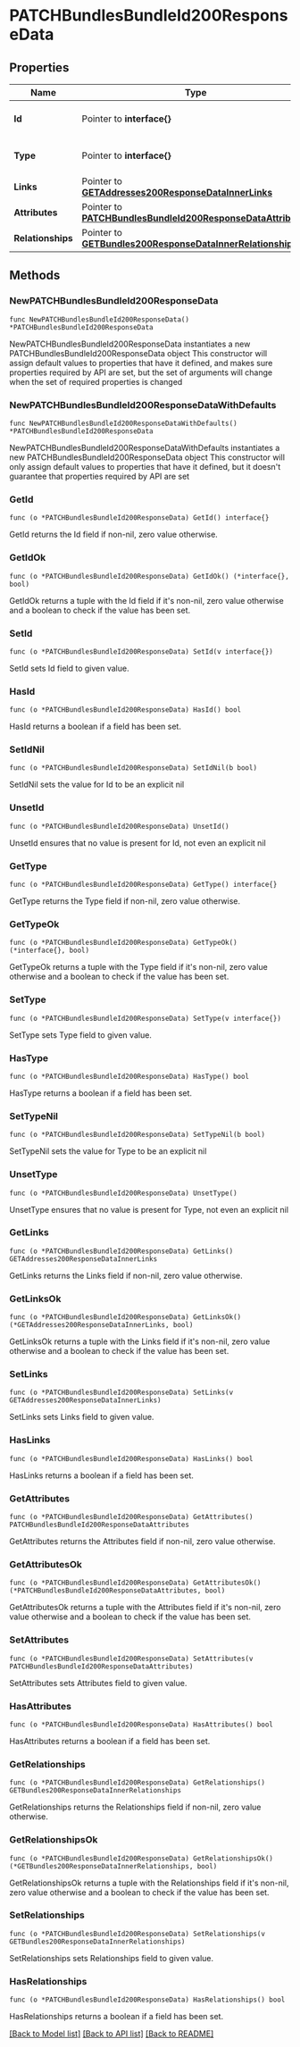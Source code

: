 # PATCHBundlesBundleId200ResponseData

## Properties

Name | Type | Description | Notes
------------ | ------------- | ------------- | -------------
**Id** | Pointer to **interface{}** | The resource&#39;s id | [optional] 
**Type** | Pointer to **interface{}** | The resource&#39;s type | [optional] 
**Links** | Pointer to [**GETAddresses200ResponseDataInnerLinks**](GETAddresses200ResponseDataInnerLinks.md) |  | [optional] 
**Attributes** | Pointer to [**PATCHBundlesBundleId200ResponseDataAttributes**](PATCHBundlesBundleId200ResponseDataAttributes.md) |  | [optional] 
**Relationships** | Pointer to [**GETBundles200ResponseDataInnerRelationships**](GETBundles200ResponseDataInnerRelationships.md) |  | [optional] 

## Methods

### NewPATCHBundlesBundleId200ResponseData

`func NewPATCHBundlesBundleId200ResponseData() *PATCHBundlesBundleId200ResponseData`

NewPATCHBundlesBundleId200ResponseData instantiates a new PATCHBundlesBundleId200ResponseData object
This constructor will assign default values to properties that have it defined,
and makes sure properties required by API are set, but the set of arguments
will change when the set of required properties is changed

### NewPATCHBundlesBundleId200ResponseDataWithDefaults

`func NewPATCHBundlesBundleId200ResponseDataWithDefaults() *PATCHBundlesBundleId200ResponseData`

NewPATCHBundlesBundleId200ResponseDataWithDefaults instantiates a new PATCHBundlesBundleId200ResponseData object
This constructor will only assign default values to properties that have it defined,
but it doesn't guarantee that properties required by API are set

### GetId

`func (o *PATCHBundlesBundleId200ResponseData) GetId() interface{}`

GetId returns the Id field if non-nil, zero value otherwise.

### GetIdOk

`func (o *PATCHBundlesBundleId200ResponseData) GetIdOk() (*interface{}, bool)`

GetIdOk returns a tuple with the Id field if it's non-nil, zero value otherwise
and a boolean to check if the value has been set.

### SetId

`func (o *PATCHBundlesBundleId200ResponseData) SetId(v interface{})`

SetId sets Id field to given value.

### HasId

`func (o *PATCHBundlesBundleId200ResponseData) HasId() bool`

HasId returns a boolean if a field has been set.

### SetIdNil

`func (o *PATCHBundlesBundleId200ResponseData) SetIdNil(b bool)`

 SetIdNil sets the value for Id to be an explicit nil

### UnsetId
`func (o *PATCHBundlesBundleId200ResponseData) UnsetId()`

UnsetId ensures that no value is present for Id, not even an explicit nil
### GetType

`func (o *PATCHBundlesBundleId200ResponseData) GetType() interface{}`

GetType returns the Type field if non-nil, zero value otherwise.

### GetTypeOk

`func (o *PATCHBundlesBundleId200ResponseData) GetTypeOk() (*interface{}, bool)`

GetTypeOk returns a tuple with the Type field if it's non-nil, zero value otherwise
and a boolean to check if the value has been set.

### SetType

`func (o *PATCHBundlesBundleId200ResponseData) SetType(v interface{})`

SetType sets Type field to given value.

### HasType

`func (o *PATCHBundlesBundleId200ResponseData) HasType() bool`

HasType returns a boolean if a field has been set.

### SetTypeNil

`func (o *PATCHBundlesBundleId200ResponseData) SetTypeNil(b bool)`

 SetTypeNil sets the value for Type to be an explicit nil

### UnsetType
`func (o *PATCHBundlesBundleId200ResponseData) UnsetType()`

UnsetType ensures that no value is present for Type, not even an explicit nil
### GetLinks

`func (o *PATCHBundlesBundleId200ResponseData) GetLinks() GETAddresses200ResponseDataInnerLinks`

GetLinks returns the Links field if non-nil, zero value otherwise.

### GetLinksOk

`func (o *PATCHBundlesBundleId200ResponseData) GetLinksOk() (*GETAddresses200ResponseDataInnerLinks, bool)`

GetLinksOk returns a tuple with the Links field if it's non-nil, zero value otherwise
and a boolean to check if the value has been set.

### SetLinks

`func (o *PATCHBundlesBundleId200ResponseData) SetLinks(v GETAddresses200ResponseDataInnerLinks)`

SetLinks sets Links field to given value.

### HasLinks

`func (o *PATCHBundlesBundleId200ResponseData) HasLinks() bool`

HasLinks returns a boolean if a field has been set.

### GetAttributes

`func (o *PATCHBundlesBundleId200ResponseData) GetAttributes() PATCHBundlesBundleId200ResponseDataAttributes`

GetAttributes returns the Attributes field if non-nil, zero value otherwise.

### GetAttributesOk

`func (o *PATCHBundlesBundleId200ResponseData) GetAttributesOk() (*PATCHBundlesBundleId200ResponseDataAttributes, bool)`

GetAttributesOk returns a tuple with the Attributes field if it's non-nil, zero value otherwise
and a boolean to check if the value has been set.

### SetAttributes

`func (o *PATCHBundlesBundleId200ResponseData) SetAttributes(v PATCHBundlesBundleId200ResponseDataAttributes)`

SetAttributes sets Attributes field to given value.

### HasAttributes

`func (o *PATCHBundlesBundleId200ResponseData) HasAttributes() bool`

HasAttributes returns a boolean if a field has been set.

### GetRelationships

`func (o *PATCHBundlesBundleId200ResponseData) GetRelationships() GETBundles200ResponseDataInnerRelationships`

GetRelationships returns the Relationships field if non-nil, zero value otherwise.

### GetRelationshipsOk

`func (o *PATCHBundlesBundleId200ResponseData) GetRelationshipsOk() (*GETBundles200ResponseDataInnerRelationships, bool)`

GetRelationshipsOk returns a tuple with the Relationships field if it's non-nil, zero value otherwise
and a boolean to check if the value has been set.

### SetRelationships

`func (o *PATCHBundlesBundleId200ResponseData) SetRelationships(v GETBundles200ResponseDataInnerRelationships)`

SetRelationships sets Relationships field to given value.

### HasRelationships

`func (o *PATCHBundlesBundleId200ResponseData) HasRelationships() bool`

HasRelationships returns a boolean if a field has been set.


[[Back to Model list]](../README.md#documentation-for-models) [[Back to API list]](../README.md#documentation-for-api-endpoints) [[Back to README]](../README.md)


